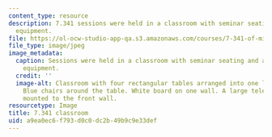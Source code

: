 ```yaml
---
content_type: resource
description: 7.341 sessions were held in a classroom with seminar seating and audio-visual
  equipment.
file: https://ol-ocw-studio-app-qa.s3.amazonaws.com/courses/7-341-of-mice-and-men-humanized-mice-in-cancer-research-spring-2015/a9ea0ec6f793d0c0dc2b49b9c9e33def_7.341_classroom.jpg
file_type: image/jpeg
image_metadata:
  caption: Sessions were held in a classroom with seminar seating and audio-visual
    equipment.
  credit: ''
  image-alt: Classroom with four rectangular tables arranged into one larger rectangle.
    Blue chairs around the table. White board on one wall. A large television monitor
    mounted to the front wall.
resourcetype: Image
title: 7.341 classroom
uid: a9ea0ec6-f793-d0c0-dc2b-49b9c9e33def
---
```

